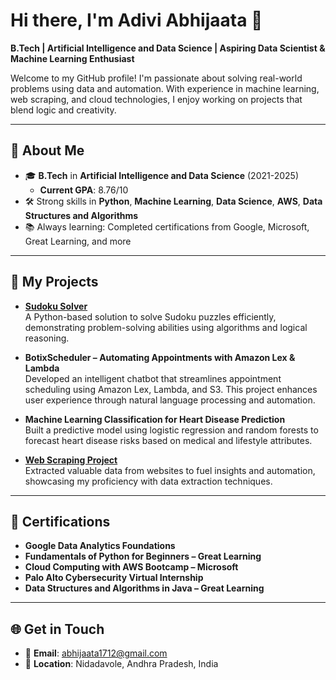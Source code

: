 Hi there, I'm Adivi Abhijaata 👋
================================

**B.Tech | Artificial Intelligence and Data Science | Aspiring Data Scientist & Machine Learning Enthusiast**

Welcome to my GitHub profile! I'm passionate about solving real-world problems using data and automation. With experience in machine learning, web scraping, and cloud technologies, I enjoy working on projects that blend logic and creativity.

* * *

🌟 About Me
-----------

*   🎓 **B.Tech** in **Artificial Intelligence and Data Science** (2021-2025)
    *   **Current GPA**: 8.76/10
*   🛠️ Strong skills in **Python**, **Machine Learning**, **Data Science**, **AWS**, **Data Structures and Algorithms**
*   📚 Always learning: Completed certifications from Google, Microsoft, Great Learning, and more

* * *

🚀 My Projects
--------------

*   **[Sudoku Solver](https://github.com/Abhijaata/Sudoku)**  
    A Python-based solution to solve Sudoku puzzles efficiently, demonstrating problem-solving abilities using algorithms and logical reasoning.
    
*   **BotixScheduler – Automating Appointments with Amazon Lex & Lambda**  
    Developed an intelligent chatbot that streamlines appointment scheduling using Amazon Lex, Lambda, and S3. This project enhances user experience through natural language processing and automation.
    
*   **Machine Learning Classification for Heart Disease Prediction**  
    Built a predictive model using logistic regression and random forests to forecast heart disease risks based on medical and lifestyle attributes.
    
*   **[Web Scraping Project](https://github.com/Abhijaata/Web-Scrapping)**  
    Extracted valuable data from websites to fuel insights and automation, showcasing my proficiency with data extraction techniques.
    

* * *

🏅 Certifications
-----------------

*   **Google Data Analytics Foundations**
*   **Fundamentals of Python for Beginners – Great Learning**
*   **Cloud Computing with AWS Bootcamp – Microsoft**
*   **Palo Alto Cybersecurity Virtual Internship**
*   **Data Structures and Algorithms in Java – Great Learning**

* * *

🌐 Get in Touch
---------------

*   📧 **Email**: abhijaata1712@gmail.com
*   📍 **Location**: Nidadavole, Andhra Pradesh, India
